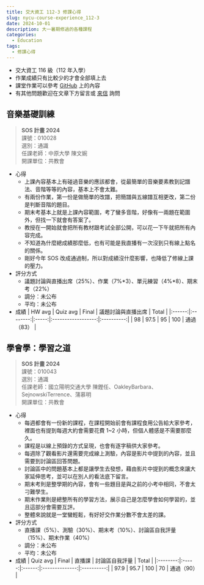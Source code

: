 ```yaml
---
title: 交大資工 112-3 修課心得
slug: nycu-course-experience_112-3
date: 2024-10-01
description: 大一暑期修過的各種課程
categories:
  - Education
tags:
  - 修課心得
---
```


- 交大資工 116 級（112 年入學）
- 作業成績只有比較少的才會全部填上去
- 課堂作業可以參考 [GitHub](https://github.com/chou-ting-wei?tab=repositories) 上的內容
- 有其他問題歡迎在文章下方留言或 [來信](mailto:userwei.contact@gmail.com) 詢問

## 音樂基礎訓練
> **SOS 計畫 2024**   
> 課號：010028  
> 選別：通識  
> 任課老師：中原大學 陳文婉  
> 開課單位：共教會  
- 心得
    - 上課內容基本上有碰過音樂的應該都會，從最簡單的音樂要素教到記譜法、音階等等的內容，基本上不會太難。
    - 有兩份作業，第一份是做簡單的改譜，把簡譜與五線譜互相更改，第二份是判斷音階的題目。
    - 期末考基本上就是上課內容範圍，考了蠻多音階，好像有一兩題在範圍外，但找一下就會有答案了。
    - 教授在一開始就會把所有教材跟考試全部公開，可以花一下午就把所有內容完成。
    - 不知道為什麼總成績那麼低，也有可能是我直播有一次沒到只有線上點名的關係。
    - 剛好今年 SOS 改成通過制，所以對成績沒什麼影響，也降低了修線上課的壓力。
- 評分方式
    - 議題討論與直播出席（25%）、作業（7%*3）、單元練習（4%*8）、期末考（22%）
    - 調分：未公布
    - 平均：未公布
- 成績
    | HW avg | Quiz avg | Final | 議題討論與直播出席 |   Total    |
    |:------:|:--------:|:-----:|:------------------:|:----------:|
    |   98   |   97.5   |  95   |        100         | 通過（83） |

## 學會學：學習之道
> **SOS 計畫 2024**  
> 課號：010043  
> 選別：通識  
> 任課老師：國立陽明交通大學 陳鏗任、OakleyBarbara、SejnowskiTerrence、蒲慕明  
> 開課單位：共教會  
- 心得
    - 每週都會有一份新的課程，在課程開始前會有課程食用公告給大家參考，裡面也有提到每週大約會需要花費 1~2 小時，但個人體感是不需要那麼久。
    - 課程是以線上預錄的方式呈現，也會有逐字稿供大家參考。
    - 每週除了觀看影片還需要完成線上測驗，內容是影片中提到的內容，並且需要到討論區回答問題。
    - 討論區中的問題基本上都是讓學生去發想，藉由影片中提到的概念來讓大家延伸思考，並可以在別人的看法底下留言。
    - 期末考則是整學期的內容，會有一些題目是與之前的小考中相同，不會太刁難學生。
    - 期末作業則是總整所有的學習方法，展示自己是怎麼學會如何學習的，並且這部分會需要互評。
    - 整體來說就是一堂蠻輕鬆，有好好交作業分數不會太差的課。
- 評分方式
    - 直播課（5%）、測驗（30%）、期末考（10%）、討論區自我評量（15%）、期末作業（40%）
    - 調分：未公布
    - 平均：未公布
- 成績
    | Quiz avg | Final | 直播課 | 討論區自我評量 |   Total    |
    |:--------:|:-----:|:------:|:--------------:|:----------:|
    |   97.9   | 95.7  |  100   |       70       | 通過（90） |
